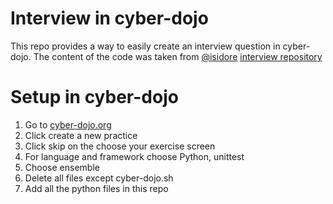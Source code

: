 # Interview in cyber-dojo
This repo provides a way to easily create an interview question in cyber-dojo.
The content of the code was taken from [@isidore](https://github.com/isidore/) [interview repository](https://github.com/isidore/Interview.Python)

# Setup in cyber-dojo
1. Go to [cyber-dojo.org](https://cyber-dojo.org/)
1. Click create a new practice
1. Click skip on the choose your exercise screen
1. For language and framework choose Python, unittest
1. Choose ensemble
1. Delete all files except cyber-dojo&#46;sh
1. Add all the python files in this repo